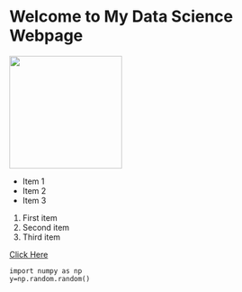 # Welcome to My Data Science Webpage


<img src="https://mpcrlab.com/uploads/news-pictures/Synthesizing-Existence-ALife-AI-and-the-Fermi-Paradox.png" width="200px">

- Item 1
- Item 2
- Item 3

1. First item
2. Second item
3. Third item

[Click Here](https://mpcrlab.com/)

```
import numpy as np
y=np.random.random()
```
